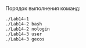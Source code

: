 Порядок выполнения команд:

```
./Lab14-1
./Lab14-2 bash
./Lab14-2 nologin
./Lab14-3 user
./Lab14-3 gecos

```
